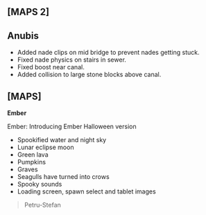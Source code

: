 
[MAPS 2]
-
**Anubis**
-
- Added nade clips on mid bridge to prevent nades getting stuck.
- Fixed nade physics on stairs in sewer.
- Fixed boost near canal.
- Added collision to large stone blocks above canal.


[MAPS]
-
**Ember**

Ember:
Introducing Ember Halloween version
- Spookified water and night sky
- Lunar eclipse moon
- Green lava
- Pumpkins
- Graves
- Seagulls have turned into crows
- Spooky sounds
- Loading screen, spawn select and tablet images

>Petru-Stefan